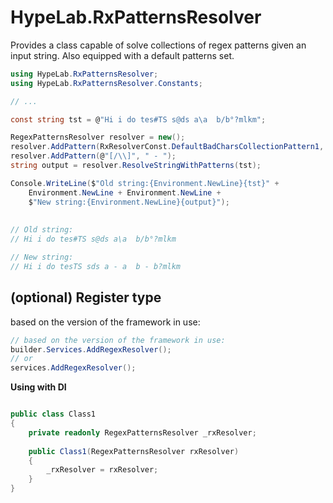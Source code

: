 # HypeLab.RxPatternsResolver
Provides a class capable of solve collections of regex patterns given an input string. Also equipped with a default patterns set.

```c#
using HypeLab.RxPatternsResolver;
using HypeLab.RxPatternsResolver.Constants;

// ...

const string tst = @"Hi i do tes#TS s@ds a\a  b/b°?mlkm";

RegexPatternsResolver resolver = new();
resolver.AddPattern(RxResolverConst.DefaultBadCharsCollectionPattern1, string.Empty);
resolver.AddPattern(@"[/\\]", " - ");
string output = resolver.ResolveStringWithPatterns(tst);

Console.WriteLine($"Old string:{Environment.NewLine}{tst}" +
    Environment.NewLine + Environment.NewLine +
    $"New string:{Environment.NewLine}{output}");
	
	
// Old string:
// Hi i do tes#TS s@ds a\a  b/b°?mlkm

// New string:
// Hi i do tesTS sds a - a  b - b?mlkm
```

## (optional) Register type

based on the version of the framework in use:
```c#
// based on the version of the framework in use:
builder.Services.AddRegexResolver();
// or
services.AddRegexResolver();
```

**Using with DI**
```c#

public class Class1
{
	private readonly RegexPatternsResolver _rxResolver;
	
	public Class1(RegexPatternsResolver rxResolver)
	{
		_rxResolver = rxResolver;
	}
}
```

